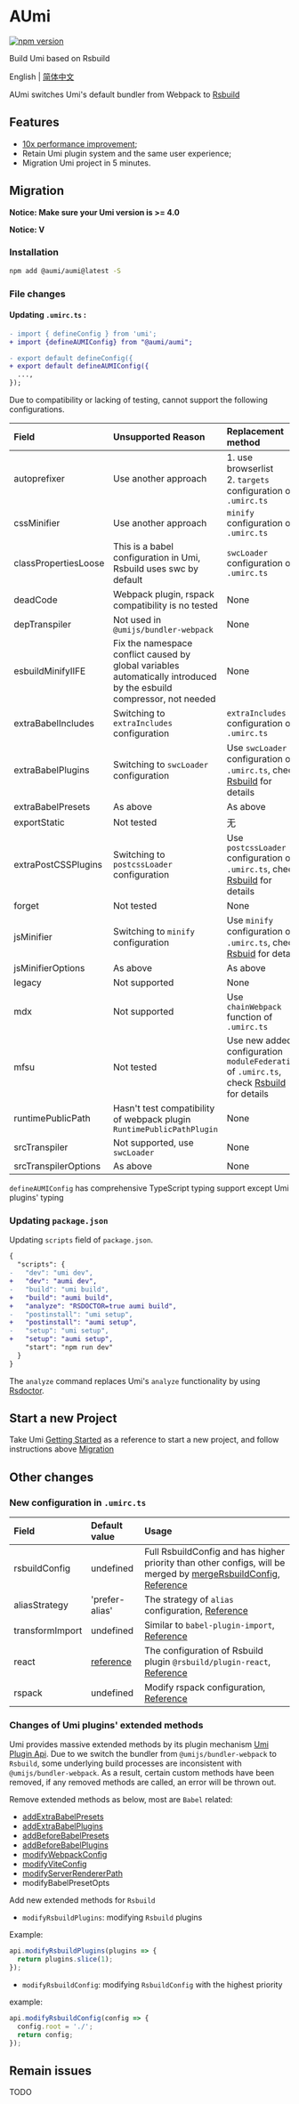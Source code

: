 # AUmi

<p>
  <a href="https://npmjs.com/package/@aumi/aumi">
   <img src="https://img.shields.io/npm/v/@aumi/aumi?style=flat-square" alt="npm version" />
  </a>
</p>

Build Umi based on Rsbuild

English | [简体中文](./README.zh-CN.md)

AUmi switches Umi's default bundler from Webpack to [Rsbuild](https://rsbuild.dev/zh/)

## Features

* [10x performance improvement](https://rsbuild.dev/zh/guide/start/index#-%E6%80%A7%E8%83%BD);
* Retain Umi plugin system and the same user experience;
* Migration Umi project in 5 minutes.

## Migration

**Notice: Make sure your Umi version is >= 4.0**

**Notice: V**

### Installation

```bash
npm add @aumi/aumi@latest -S
```

### File changes

#### Updating `.umirc.ts` :

```diff title=".umirc.ts"
- import { defineConfig } from 'umi';
+ import {defineAUMIConfig} from "@aumi/aumi";

- export default defineConfig({
+ export default defineAUMIConfig({
  ...,
});
```

Due to compatibility or lacking of testing, cannot support the following configurations.

| Field                | Unsupported Reason                                                                                                   | Replacement method                                                                                                                                  |
| :------------------- | :------------------------------------------------------------------------------------------------------------------- | :-------------------------------------------------------------------------------------------------------------------------------------------------- |
| autoprefixer         | Use another approach                                                                                                 | 1. use browserlist<br/>2. `targets` configuration of `.umirc.ts`                                                                                    |
| cssMinifier          | Use another approach                                                                                                 | `minify` configuration of `.umirc.ts`                                                                                                               |
| classPropertiesLoose | This is a babel configuration in Umi, Rsbuild uses swc by default                                                    | `swcLoader` configuration of `.umirc.ts`                                                                                                            |
| deadCode             | Webpack plugin, rspack compatibility is no tested                                                                    | None                                                                                                                                                |
| depTranspiler        | Not used in `@umijs/bundler-webpack`                                                                                 | None                                                                                                                                                |
| esbuildMinifyIIFE    | Fix the namespace conflict caused by global variables automatically introduced by the esbuild compressor, not needed | None                                                                                                                                                |
| extraBabelIncludes   | Switching to `extraIncludes` configuration                                                                           | `extraIncludes` configuration of `.umirc.ts`                                                                                                        |
| extraBabelPlugins    | Switching to `swcLoader` configuration                                                                               | Use `swcLoader` configuration of `.umirc.ts`, check [Rsbuild](https://rsbuild.dev/zh/config/tools/swc) for details                                  |
| extraBabelPresets    | As above                                                                                                             | As above                                                                                                                                            |
| exportStatic         | Not tested                                                                                                           | 无                                                                                                                                                  |
| extraPostCSSPlugins  | Switching to `postcssLoader` configuration                                                                           | Use `postcssLoader` configuration of `.umirc.ts`, check [Rsbuild](https://rsbuild.dev/zh/config/tools/postcss) for details                          |
| forget               | Not tested                                                                                                           | None                                                                                                                                                |
| jsMinifier           | Switching to `minify` configuration                                                                                  | Use `minify` configuration of `.umirc.ts`, check [Rsbuid](https://rsbuild.dev/zh/config/output/minify) for details                                  |
| jsMinifierOptions    | As above                                                                                                             | As above                                                                                                                                            |
| legacy               | Not supported                                                                                                        | None                                                                                                                                                |
| mdx                  | Not supported                                                                                                        | Use `chainWebpack` function of `.umirc.ts`                                                                                                          |
| mfsu                 | Not tested                                                                                                           | Use new added configuration `moduleFederation` of `.umirc.ts`, check [Rsbuild](https://rsbuild.dev/zh/config/module-federation/options) for details |
| runtimePublicPath    | Hasn't test compatibility of webpack plugin `RuntimePublicPathPlugin`                                                | None                                                                                                                                                |
| srcTranspiler        | Not supported, use `swcLoader`                                                                                       | None                                                                                                                                                |
| srcTranspilerOptions | As above                                                                                                             | None                                                                                                                                                |

`defineAUMIConfig` has comprehensive TypeScript typing support except Umi plugins' typing


### Updating `package.json`

Updating `scripts` field of `package.json`.

```diff title="package.json"
{
  "scripts": {
-   "dev": "umi dev",
+   "dev": "aumi dev",
-   "build": "umi build",
+   "build": "aumi build",
+   "analyze": "RSDOCTOR=true aumi build",
-   "postinstall": "umi setup",
+   "postinstall": "aumi setup",
-   "setup": "umi setup",
+   "setup": "aumi setup",
    "start": "npm run dev"
  }
}
```

The `analyze` command replaces Umi's `analyze` functionality by using [Rsdoctor](https://rsbuild.dev/zh/guide/debug/rsdoctor).

## Start a new Project

Take Umi [Getting Started](https://umijs.org/en-US/docs/guides/getting-started) as a reference to start a new project, and follow instructions above [Migration](#Migration)

## Other changes

### New configuration in `.umirc.ts`

| Field           | Default value                                                                   | Usage                                                                                                                                                                                                                |
|:----------------|:--------------------------------------------------------------------------------|:---------------------------------------------------------------------------------------------------------------------------------------------------------------------------------------------------------------------|
| rsbuildConfig   | undefined                                                                       | Full RsbuildConfig and has higher priority than other configs, will be merged by [mergeRsbuildConfig](https://rsbuild.dev/api/javascript-api/core#mergersbuildconfig), [Reference](https://rsbuild.dev/config/index) |
| aliasStrategy   | 'prefer-alias'                                                                  | The strategy of `alias` configuration, [Reference](https://rsbuild.dev/config/source/alias-strategy)                                                                                                                 |
| transformImport | undefined                                                                       | Similar to `babel-plugin-import`, [Reference](https://rsbuild.dev/config/source/transform-import)                                                                                                                    |
| react           | [reference](https://rsbuild.dev/plugins/list/plugin-react#%E9%80%89%E9%A1%B9)   | The configuration of Rsbuild plugin `@rsbuild/plugin-react`, [Reference](https://rsbuild.dev/plugins/list/plugin-react#%E9%80%89%E9%A1%B9)                                                                           |
| rspack          | undefined                                                                       | Modify rspack configuration, [Reference](https://rsbuild.dev/config/tools/rspack)                                                                                                                                    |

### Changes of Umi plugins' extended methods

Umi provides massive extended methods by its plugin mechanism [Umi Plugin Api](https://umijs.org/en-US/docs/api/plugin-api).
Due to we switch the bundler from `@umijs/bundler-webpack` to `Rsbuild`, some underlying build processes are inconsistent with `@umijs/bundler-webpack`. As a result, certain custom methods have been removed, if any removed methods are called, an error will be thrown out.


Remove extended methods as below, most are `Babel` related:

* [addExtraBabelPresets](https://umijs.org/docs/api/plugin-api#addextrababelpresets)
* [addExtraBabelPlugins](https://umijs.org/docs/api/plugin-api#addextrababelplugins)
* [addBeforeBabelPresets](https://umijs.org/docs/api/plugin-api#addbeforebabelpresets)
* [addBeforeBabelPlugins](https://umijs.org/docs/api/plugin-api#addbeforebabelplugins)
* [modifyWebpackConfig](https://umijs.org/docs/api/plugin-api#modifywebpackconfig)
* [modifyViteConfig](https://umijs.org/docs/api/plugin-api#modifyviteconfig)
* [modifyServerRendererPath](https://umijs.org/docs/api/plugin-api#modifyserverrendererpath)
* modifyBabelPresetOpts

Add new extended methods for `Rsbuild`

* `modifyRsbuildPlugins`: modifying `Rsbuild` plugins

Example: 
```typescript
api.modifyRsbuildPlugins(plugins => {
  return plugins.slice(1);
});
```

* `modifyRsbuildConfig`: modifying `RsbuildConfig` with the highest priority

example:
```typescript
api.modifyRsbuildConfig(config => {
  config.root = './';
  return config;
});
```

## Remain issues

TODO





